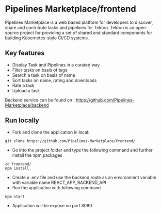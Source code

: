 # Pipelines Marketplace/frontend 
Pipelines Marketplace is a web based platform for developers to discover, share and contribute tasks and pipelines for Tekton. Tekton is an open-source project for providing a set of shared and standard components for building Kubernetes-style CI/CD systems.

## Key features
* Display Task and Pipelines in a curated way
* Filter tasks on basis of tags
* Search a task on basis of name
* Sort tasks on name, rating and downloads
* Rate a task
* Upload a task

Backend service can be found on : <https://github.com/Pipelines-Marketplace/backend>


## Run locally
* Fork and clone the application in local:
```
git clone https://github.com/Pipelines-Marketplace/frontend/
```

* Go into the project folder and type the following command and further install the npm packages

```
cd frontend/
npm install
```

* Create a .env file and use the backend route as an environment variable  with variable name REACT_APP_BACKEND_API
* Run the application with following command
```
npm start
```


* Application will be expose on port 8080.




